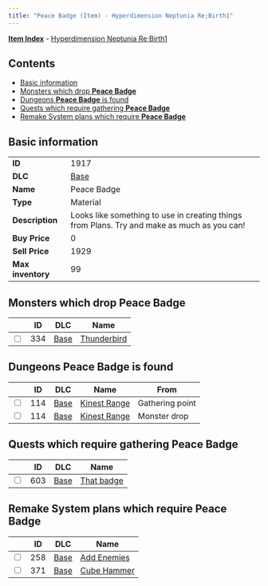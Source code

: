 ```yaml
---
title: "Peace Badge (Item) - Hyperdimension Neptunia Re;Birth1"
---
```


[**Item Index**](/neptunia/rb1/item/index.html) - [Hyperdimension Neptunia Re;Birth1](/neptunia/rb1)

## Contents

- [Basic information](#basic-information)
- [Monsters which drop **Peace Badge**](#monsters-which-drop-peace-badge)
- [Dungeons **Peace Badge** is found](#dungeons-peace-badge-is-found)
- [Quests which require gathering **Peace Badge**](#quests-which-require-gathering-peace-badge)
- [Remake System plans which require **Peace Badge**](#remake-system-plans-which-require-peace-badge)

## Basic information

|   |   |
| -- | -- |
| **ID** | 1917 |
| **DLC** | [Base](/neptunia/rb1/dlc/1-base.html) |
| **Name** | Peace Badge |
| **Type** | Material |
| **Description** | Looks like something to use in creating things from Plans. Try and make as much as you can! |
| **Buy Price** | 0 |
| **Sell Price** | 1929 |
| **Max inventory** | 99 |


## Monsters which drop **Peace Badge**

|    | ID | DLC | Name |
| -- | -- | --- | ---- |
| <input type="checkbox" id="rb1-monster-1-334" class="trackbox" /> | 334 | [Base](/neptunia/rb1/dlc/1-base.html) | [Thunderbird](/neptunia/rb1/monster/1-334-thunderbird.html) |


## Dungeons **Peace Badge** is found

|    | ID | DLC | Name | From |
| -- | -- | --- | ---- | ---- |
| <input type="checkbox" id="rb1-dungeon-1-114" class="trackbox" /> | 114 | [Base](/neptunia/rb1/dlc/1-base.html) | [Kinest Range](/neptunia/rb1/dungeon/1-114-kinest-range.html) | Gathering point |
| <input type="checkbox" id="rb1-dungeon-1-114" class="trackbox" /> | 114 | [Base](/neptunia/rb1/dlc/1-base.html) | [Kinest Range](/neptunia/rb1/dungeon/1-114-kinest-range.html) | Monster drop |


## Quests which require gathering **Peace Badge**

|    | ID | DLC | Name |
| -- | -- | --- | ---- |
| <input type="checkbox" id="rb1-quest-1-603" class="trackbox" /> | 603 | [Base](/neptunia/rb1/dlc/1-base.html) | [That badge](/neptunia/rb1/quest/1-603-that-badge.html) |


## Remake System plans which require **Peace Badge**

|    | ID | DLC | Name |
| -- | -- | --- | ---- |
| <input type="checkbox" id="rb1-quest-1-258" class="trackbox" /> | 258 | [Base](/neptunia/rb1/dlc/1-base.html) | [Add Enemies](/neptunia/rb1/quest/1-258-add-enemies.html) |
| <input type="checkbox" id="rb1-quest-1-371" class="trackbox" /> | 371 | [Base](/neptunia/rb1/dlc/1-base.html) | [Cube Hammer](/neptunia/rb1/quest/1-371-cube-hammer.html) |
